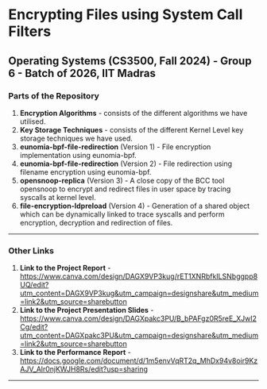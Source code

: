 # Encrypting Files using System Call Filters
## Operating Systems (CS3500, Fall 2024) - Group 6 - Batch of 2026, IIT Madras

### Parts of the Repository

1. **Encryption Algorithms** - consists of the different algorithms we have utilised.
2. **Key Storage Techniques** - consists of the different Kernel Level key storage techniques we have used.
3. **eunomia-bpf-file-redirection** (Version 1) - File encryption implementation using eunomia-bpf.
4. **eunomia-bpf-file-redirection** (Version 2) - File redirection using filename encryption using eunomia-bpf.
5. **opensnoop-replica** (Version 3) - A close copy of the BCC tool opensnoop to encrypt and redirect files in user space by tracing syscalls at kernel level.
6. **file-encryption-ldpreload** (Version 4) - Generation of a shared object which can be dynamically linked to trace syscalls and perform encryption, decryption and redirection of files.

---

### Other Links

1. **Link to the Project Report** - https://www.canva.com/design/DAGX9VP3kug/rET1XNRbfkILSNbggpp8UQ/edit?utm_content=DAGX9VP3kug&utm_campaign=designshare&utm_medium=link2&utm_source=sharebutton
2. **Link to the Project Presentation Slides** - https://www.canva.com/design/DAGXpakc3PU/B_bPAFgz0R5reE_XJwl2Cg/edit?utm_content=DAGXpakc3PU&utm_campaign=designshare&utm_medium=link2&utm_source=sharebutton
3. **Link to the Performance Report** - https://docs.google.com/document/d/1m5envVqRT2q_MhDx94v8oir9KzAJV_Alr0njKWJH8Rs/edit?usp=sharing

---
